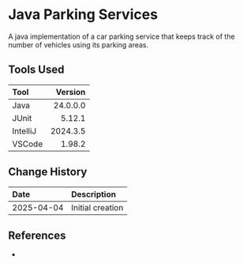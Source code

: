 # Java Parking Services
A java implementation of a car parking service that
keeps track of the number of vehicles using its parking areas.

## Tools Used

| Tool     |  Version |
|:---------|---------:|
| Java     | 24.0.0.0 |
| JUnit    |   5.12.1 |
| IntelliJ | 2024.3.5 |
| VSCode   |   1.98.2 |

## Change History

| Date       | Description      |
|:-----------|:-----------------|
| 2025-04-04 | Initial creation |

## References

* []()


